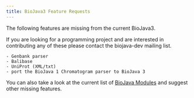 ```yaml
---
title: BioJava3 Feature Requests
---
```


The following features are missing from the current BioJava3.

If you are looking for a programming project and are interested in
contributing any of these please contact the biojava-dev mailing list.

`- Genbank parser `  
`- Balibase`  
`- UniProt (XML/txt)`  
`- port the BioJava 1 Chromatogram parser to BioJava 3`

You can also take a look at the current list of [ BioJava
Modules](BioJava:Modules#BioJava_3.0.X "wikilink") and suggest other
missing features.

